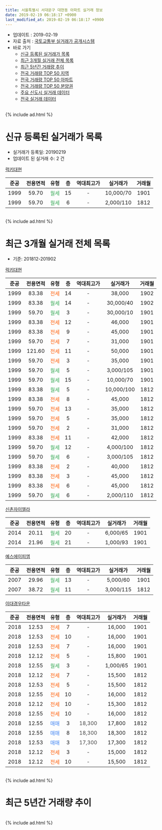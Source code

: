 ```yaml
---
title: 서울특별시 서대문구 대현동 아파트 실거래 정보
date: 2019-02-19 06:18:17 +0900
last_modified_at: 2019-02-19 06:18:17 +0900
---
```


* 업데이트 : 2019-02-19
* 자료 출처 : [국토교통부 실거래가 공개시스템](http://rt.molit.go.kr)
* 바로 가기
    * [신규 등록된 실거래가 목록](#신규-등록된-실거래가-목록)
    * [최근 3개월 실거래 전체 목록](#최근-3개월-실거래-전체-목록)
    * [최근 5년간 거래량 추이](#최근-5년간-거래량-추이)
    * [전국 거래량 TOP 50 지역](https://inasie.github.io/apt-trade-info/최근-3개월-전국에서-가장-거래가-많이-발생한-지역)
    * [전국 거래량 TOP 50 아파트](https://inasie.github.io/apt-trade-info/최근-3개월-전국에서-가장-거래가-많이-발생한-아파트)
    * [전국 거래량 TOP 50 분양권](https://inasie.github.io/apt-trade-info/최근-3개월-전국에서-가장-거래가-많이-발생한-분양권)
    * [주요 신도시 실거래 데이터](https://inasie.github.io/apt-trade-info/주요-신도시)
    * [전국 실거래 데이터](https://inasie.github.io/apt-trade-info/전국)
<br>
{% include ad.html %}
<br>

# 신규 등록된 실거래가 목록
* 실거래가 등록일: 20190219
* 업데이트 된 실거래 수: 2 건


[럭키대현](https://search.naver.com/search.naver?query=%EC%84%9C%EC%9A%B8%ED%8A%B9%EB%B3%84%EC%8B%9C+%EC%84%9C%EB%8C%80%EB%AC%B8%EA%B5%AC+%EB%8C%80%ED%98%84%EB%8F%99+%EB%9F%AD%ED%82%A4%EB%8C%80%ED%98%84)

|준공|전용면적|유형|층|역대최고가|실거래가|거래월|
|:---:|:---:|:---:|:---:|:---:|:---:|:---:|
|1999|59.70|<span style="color:#34a853">월세</span>|15|<span style="color:#444444">-</span>|10,000/70|1901|
|1999|59.70|<span style="color:#34a853">월세</span>|6|<span style="color:#444444">-</span>|2,000/110|1812|


<br>
{% include ad.html %}
<br>

# 최근 3개월 실거래 전체 목록
* 기준: 201812-201902


[럭키대현](https://search.naver.com/search.naver?query=%EC%84%9C%EC%9A%B8%ED%8A%B9%EB%B3%84%EC%8B%9C+%EC%84%9C%EB%8C%80%EB%AC%B8%EA%B5%AC+%EB%8C%80%ED%98%84%EB%8F%99+%EB%9F%AD%ED%82%A4%EB%8C%80%ED%98%84)

|준공|전용면적|유형|층|역대최고가|실거래가|거래월|
|:---:|:---:|:---:|:---:|:---:|:---:|:---:|
|1999|83.38|<span style="color:#ff5a00">전세</span>|14|<span style="color:#444444">-</span>|38,000|1902|
|1999|83.38|<span style="color:#34a853">월세</span>|14|<span style="color:#444444">-</span>|30,000/40|1902|
|1999|59.70|<span style="color:#34a853">월세</span>|3|<span style="color:#444444">-</span>|30,000/10|1901|
|1999|83.38|<span style="color:#ff5a00">전세</span>|12|<span style="color:#444444">-</span>|46,000|1901|
|1999|83.38|<span style="color:#ff5a00">전세</span>|9|<span style="color:#444444">-</span>|45,000|1901|
|1999|59.70|<span style="color:#ff5a00">전세</span>|7|<span style="color:#444444">-</span>|31,000|1901|
|1999|121.60|<span style="color:#ff5a00">전세</span>|11|<span style="color:#444444">-</span>|50,000|1901|
|1999|59.70|<span style="color:#ff5a00">전세</span>|3|<span style="color:#444444">-</span>|35,000|1901|
|1999|59.70|<span style="color:#34a853">월세</span>|5|<span style="color:#444444">-</span>|3,000/105|1901|
|1999|59.70|<span style="color:#34a853">월세</span>|15|<span style="color:#444444">-</span>|10,000/70|1901|
|1999|83.38|<span style="color:#34a853">월세</span>|5|<span style="color:#444444">-</span>|10,000/100|1812|
|1999|83.38|<span style="color:#ff5a00">전세</span>|8|<span style="color:#444444">-</span>|45,000|1812|
|1999|59.70|<span style="color:#ff5a00">전세</span>|13|<span style="color:#444444">-</span>|35,000|1812|
|1999|59.70|<span style="color:#ff5a00">전세</span>|5|<span style="color:#444444">-</span>|35,000|1812|
|1999|59.70|<span style="color:#ff5a00">전세</span>|2|<span style="color:#444444">-</span>|31,000|1812|
|1999|83.38|<span style="color:#ff5a00">전세</span>|11|<span style="color:#444444">-</span>|42,000|1812|
|1999|59.70|<span style="color:#34a853">월세</span>|12|<span style="color:#444444">-</span>|4,000/100|1812|
|1999|59.70|<span style="color:#34a853">월세</span>|6|<span style="color:#444444">-</span>|3,000/105|1812|
|1999|83.38|<span style="color:#ff5a00">전세</span>|2|<span style="color:#444444">-</span>|40,000|1812|
|1999|83.38|<span style="color:#ff5a00">전세</span>|3|<span style="color:#444444">-</span>|45,000|1812|
|1999|83.38|<span style="color:#ff5a00">전세</span>|6|<span style="color:#444444">-</span>|45,000|1812|
|1999|59.70|<span style="color:#34a853">월세</span>|6|<span style="color:#444444">-</span>|2,000/110|1812|

[신촌자이엘라](https://search.naver.com/search.naver?query=%EC%84%9C%EC%9A%B8%ED%8A%B9%EB%B3%84%EC%8B%9C+%EC%84%9C%EB%8C%80%EB%AC%B8%EA%B5%AC+%EB%8C%80%ED%98%84%EB%8F%99+%EC%8B%A0%EC%B4%8C%EC%9E%90%EC%9D%B4%EC%97%98%EB%9D%BC)

|준공|전용면적|유형|층|역대최고가|실거래가|거래월|
|:---:|:---:|:---:|:---:|:---:|:---:|:---:|
|2014|20.11|<span style="color:#34a853">월세</span>|20|<span style="color:#444444">-</span>|6,000/65|1901|
|2014|21.96|<span style="color:#34a853">월세</span>|21|<span style="color:#444444">-</span>|1,000/93|1901|

[예스에이피엠](https://search.naver.com/search.naver?query=%EC%84%9C%EC%9A%B8%ED%8A%B9%EB%B3%84%EC%8B%9C+%EC%84%9C%EB%8C%80%EB%AC%B8%EA%B5%AC+%EB%8C%80%ED%98%84%EB%8F%99+%EC%98%88%EC%8A%A4%EC%97%90%EC%9D%B4%ED%94%BC%EC%97%A0)

|준공|전용면적|유형|층|역대최고가|실거래가|거래월|
|:---:|:---:|:---:|:---:|:---:|:---:|:---:|
|2007|29.96|<span style="color:#34a853">월세</span>|13|<span style="color:#444444">-</span>|5,000/60|1901|
|2007|38.72|<span style="color:#34a853">월세</span>|11|<span style="color:#444444">-</span>|3,000/115|1812|

[이대경우타운](https://search.naver.com/search.naver?query=%EC%84%9C%EC%9A%B8%ED%8A%B9%EB%B3%84%EC%8B%9C+%EC%84%9C%EB%8C%80%EB%AC%B8%EA%B5%AC+%EB%8C%80%ED%98%84%EB%8F%99+%EC%9D%B4%EB%8C%80%EA%B2%BD%EC%9A%B0%ED%83%80%EC%9A%B4)

|준공|전용면적|유형|층|역대최고가|실거래가|거래월|
|:---:|:---:|:---:|:---:|:---:|:---:|:---:|
|2018|12.53|<span style="color:#ff5a00">전세</span>|7|<span style="color:#444444">-</span>|16,000|1901|
|2018|12.53|<span style="color:#ff5a00">전세</span>|10|<span style="color:#444444">-</span>|16,000|1901|
|2018|12.53|<span style="color:#ff5a00">전세</span>|7|<span style="color:#444444">-</span>|16,000|1901|
|2018|12.12|<span style="color:#ff5a00">전세</span>|5|<span style="color:#444444">-</span>|15,800|1901|
|2018|12.55|<span style="color:#34a853">월세</span>|3|<span style="color:#444444">-</span>|1,000/65|1901|
|2018|12.12|<span style="color:#ff5a00">전세</span>|7|<span style="color:#444444">-</span>|15,500|1812|
|2018|12.53|<span style="color:#ff5a00">전세</span>|5|<span style="color:#444444">-</span>|15,500|1812|
|2018|12.55|<span style="color:#ff5a00">전세</span>|10|<span style="color:#444444">-</span>|16,000|1812|
|2018|12.12|<span style="color:#ff5a00">전세</span>|10|<span style="color:#444444">-</span>|15,300|1812|
|2018|12.55|<span style="color:#ff5a00">전세</span>|10|<span style="color:#444444">-</span>|16,000|1812|
|2018|12.55|<span style="color:#4285f3">매매</span>|3|<span style="color:#444444">18,300</span>|17,800|1812|
|2018|12.55|<span style="color:#4285f3">매매</span>|8|<span style="color:#444444">18,300</span>|18,300|1812|
|2018|12.53|<span style="color:#4285f3">매매</span>|3|<span style="color:#444444">17,300</span>|17,300|1812|
|2018|12.12|<span style="color:#ff5a00">전세</span>|3|<span style="color:#444444">-</span>|15,000|1812|
|2018|12.12|<span style="color:#ff5a00">전세</span>|10|<span style="color:#444444">-</span>|15,500|1812|


<br>
{% include ad.html %}
<br>

# 최근 5년간 거래량 추이


<div style="width:100%;">
    <canvas id="deal_progress" height="200"></canvas>
</div>

<script>
new Chart(document.getElementById("deal_progress"), {
    type: 'line',
    data: {
        labels: ['201402','201403','201404','201405','201406','201407','201408','201409','201410','201411','201412','201501','201502','201503','201504','201505','201506','201507','201508','201509','201510','201511','201512','201601','201602','201603','201604','201605','201606','201607','201608','201609','201610','201611','201612','201701','201702','201703','201704','201705','201706','201707','201708','201709','201710','201711','201712','201801','201802','201803','201804','201805','201806','201807','201808','201809','201810','201811','201812','201901','201902'],
        datasets: [{
            label: '매매',
            pointRadius: 1,
            data: [4, 5, 2, 2, 8, 2, 4, 7, 5, 5, 8, 8, 10, 12, 9, 8, 6, 6, 6, 6, 8, 4, 9, 4, 2, 9, 6, 5, 7, 7, 9, 5, 11, 3, 4, 1, 6, 6, 5, 11, 10, 9, 4, 4, 5, 6, 10, 21, 6, 8, 2, 5, 6, 6, 8, 1, 3, 3, 3, 0, 0],
            borderColor: "rgba(255, 201, 14, 1)",
            backgroundColor: "rgba(255, 201, 14, 0.5)",
            fill: false,
            lineTension: 0
        },{
            label: '전월세',
            pointRadius: 1,
            data: [11, 13, 7, 8, 4, 10, 6, 10, 8, 3, 21, 22, 15, 15, 8, 5, 6, 9, 5, 10, 12, 12, 31, 25, 13, 8, 8, 13, 4, 5, 8, 5, 9, 9, 17, 14, 20, 9, 6, 8, 9, 12, 7, 9, 11, 11, 19, 29, 20, 11, 10, 10, 9, 9, 16, 5, 9, 12, 20, 16, 2],
            borderColor: "rgba(0, 141, 185, 1)",
            backgroundColor: "rgba(0, 141, 185, 0.5)",
            fill: false,
            lineTension: 0
        }
        ]
    },
    options: {
        responsive: true,
        title: {
            display: false
        },
        tooltips: {
            mode: 'index',
            intersect: false
        },
        hover: {
            mode: 'nearest',
            intersect: true
        },
        scales: {
            xAxes: [{
                display: true,
                scaleLabel: {
                    display: true,
                    labelString: '년/월'
                }
            }],
            yAxes: [{
                display: true,
                ticks: {
                    suggestedMin: 0,
                },
                scaleLabel: {
                    display: true,
                    labelString: '실거래 수'
                }
            }]
        }
    }
});

</script>


<br>
{% include ad.html %}
<br>


